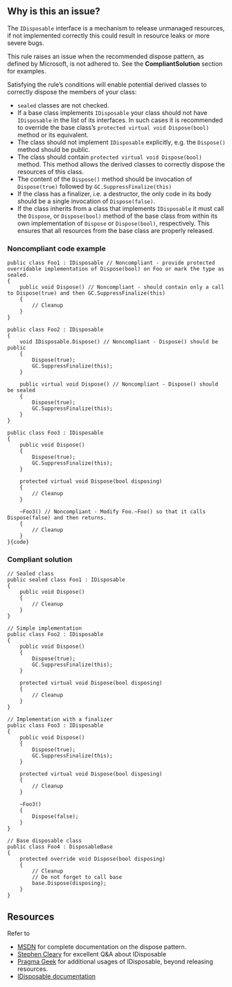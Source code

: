 ## Why is this an issue?

The `IDisposable` interface is a mechanism to release unmanaged resources, if not implemented correctly this could result in resource
leaks or more severe bugs.

This rule raises an issue when the recommended dispose pattern, as defined by Microsoft, is not adhered to. See the **CompliantSolution** section for examples.

Satisfying the rule’s conditions will enable potential derived classes to correctly dispose the members of your class:

-   `sealed` classes are not checked.
-   If a base class implements `IDisposable` your class should not have `IDisposable` in the list of its interfaces. In such
  cases it is recommended to override the base class’s `protected virtual void Dispose(bool)` method or its equivalent.
-   The class should not implement `IDisposable` explicitly, e.g. the `Dispose()` method should be public.
-   The class should contain `protected virtual void Dispose(bool)` method. This method allows the derived classes to correctly dispose
  the resources of this class.
-   The content of the `Dispose()` method should be invocation of `Dispose(true)` followed by
  `GC.SuppressFinalize(this)`
-   If the class has a finalizer, i.e. a destructor, the only code in its body should be a single invocation of `Dispose(false)`.
-   If the class inherits from a class that implements `IDisposable` it must call the `Dispose`, or
  `Dispose(bool)` method of the base class from within its own implementation of `Dispose` or `Dispose(bool)`,
  respectively. This ensures that all resources from the base class are properly released.

### Noncompliant code example

    public class Foo1 : IDisposable // Noncompliant - provide protected overridable implementation of Dispose(bool) on Foo or mark the type as sealed.
    {
        public void Dispose() // Noncompliant - should contain only a call to Dispose(true) and then GC.SuppressFinalize(this)
        {
            // Cleanup
        }
    }
    
    public class Foo2 : IDisposable
    {
        void IDisposable.Dispose() // Noncompliant - Dispose() should be public
        {
            Dispose(true);
            GC.SuppressFinalize(this);
        }
    
        public virtual void Dispose() // Noncompliant - Dispose() should be sealed
        {
            Dispose(true);
            GC.SuppressFinalize(this);
        }
    }
    
    public class Foo3 : IDisposable
    {
        public void Dispose()
        {
            Dispose(true);
            GC.SuppressFinalize(this);
        }
    
        protected virtual void Dispose(bool disposing)
        {
            // Cleanup
        }
    
        ~Foo3() // Noncompliant - Modify Foo.~Foo() so that it calls Dispose(false) and then returns.
        {
            // Cleanup
        }
    }{code}

### Compliant solution

    // Sealed class
    public sealed class Foo1 : IDisposable
    {
        public void Dispose()
        {
            // Cleanup
        }
    }
    
    // Simple implementation
    public class Foo2 : IDisposable
    {
        public void Dispose()
        {
            Dispose(true);
            GC.SuppressFinalize(this);
        }
    
        protected virtual void Dispose(bool disposing)
        {
            // Cleanup
        }
    }
    
    // Implementation with a finalizer
    public class Foo3 : IDisposable
    {
        public void Dispose()
        {
            Dispose(true);
            GC.SuppressFinalize(this);
        }
    
        protected virtual void Dispose(bool disposing)
        {
            // Cleanup
        }
    
        ~Foo3()
        {
            Dispose(false);
        }
    }
    
    // Base disposable class
    public class Foo4 : DisposableBase
    {
        protected override void Dispose(bool disposing)
        {
            // Cleanup
            // Do not forget to call base
            base.Dispose(disposing);
        }
    }

## Resources

Refer to

-   [MSDN](https://msdn.microsoft.com/en-us/library/498928w2.aspx) for complete documentation on the dispose pattern.
-   [Stephen Cleary](https://blog.stephencleary.com/2009/08/how-to-implement-idisposable-and.html) for excellent Q&A about
  IDisposable
-   [Pragma Geek](https://pragmateek.com/c-scope-your-global-state-changes-with-idisposable-and-the-using-statement/) for additional
  usages of IDisposable, beyond releasing resources.
-   [IDisposable documentation](https://docs.microsoft.com/en-us/dotnet/api/system.idisposable?view=netframework-4.7)